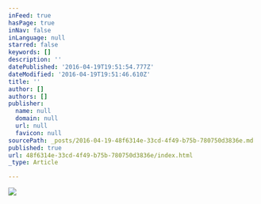 ```yaml
---
inFeed: true
hasPage: true
inNav: false
inLanguage: null
starred: false
keywords: []
description: ''
datePublished: '2016-04-19T19:51:54.777Z'
dateModified: '2016-04-19T19:51:46.610Z'
title: ''
author: []
authors: []
publisher:
  name: null
  domain: null
  url: null
  favicon: null
sourcePath: _posts/2016-04-19-48f6314e-33cd-4f49-b75b-780750d3836e.md
published: true
url: 48f6314e-33cd-4f49-b75b-780750d3836e/index.html
_type: Article

---
```

![](https://the-grid-user-content.s3-us-west-2.amazonaws.com/43f677de-a624-4528-ab0b-3cd7742f334f.jpg)